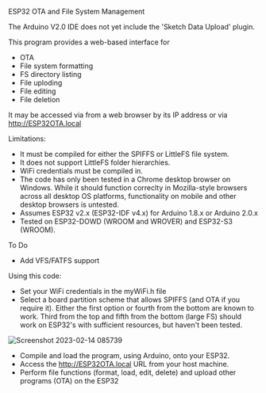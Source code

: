 ESP32 OTA and File System Management

The Arduino V2.0 IDE does not yet include the 'Sketch Data Upload' plugin.

This program provides a web-based interface for
* OTA
* File system formatting
* FS directory listing
* File uploding
* File editing
* File deletion

It may be accessed via from a web browser by its IP address or via http://ESP32OTA.local

Limitations:
* It must be compiled for either the SPIFFS or LittleFS file system. 
* It does not support LittleFS folder hierarchies.
* WiFi credentials must be compiled in.
* The code has only been tested in a Chrome desktop browser on Windows. While it should function correclty in Mozilla-style browsers across all desktop OS platforms, functionality on mobile and other desktop browsers is untested.
* Assumes ESP32 v2.x (ESP32-IDF v4.x) for Arduino 1.8.x or Arduino 2.0.x 
* Tested on ESP32-DOWD (WROOM and WROVER) and ESP32-S3 (WROOM).

To Do
* Add VFS/FATFS support

Using this code:
* Set your WiFi credentials in the myWiFi.h file
* Select a board partition scheme that allows SPIFFS (and OTA if you require it). Either the first option or fourth from the bottom are known to work. Third from the top and fifth from the bottom (large FS) should work on ESP32's with sufficient resources, but haven't been tested.

![Screenshot 2023-02-14 085739](https://user-images.githubusercontent.com/14856369/218584574-e9b7bc12-1cc5-4a47-a1dc-c944b132fa9f.png)
* Compile and load the program, using Arduino,  onto your ESP32. 
* Access the http://ESP32OTA.local URL from your host machine.
* Perform file functions (format, load, edit, delete) and upload other programs (OTA) on the ESP32


